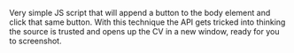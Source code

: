 Very simple JS script that will append a button to the body element and click that same button. 
With this technique the API gets tricked into thinking the source is trusted and opens up the CV in a new window, ready for you to screenshot.
